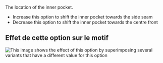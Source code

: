 The location of the inner pocket.

- Increase this option to shift the inner pocket towards the side seam
- Decrease this option to shift the inner pocket towards the centre front

## Effet de cette option sur le motif

![This image shows the effect of this option by superimposing several variants that have a different value for this option](jaeger_innerpocketplacement_sample.svg "Effect of this option on the pattern")
